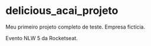 # delicious_acai_projeto
Meu primeiro projeto completo de teste. Empresa fictícia.

Evento NLW 5 da Rocketseat.
